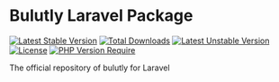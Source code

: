# Bulutly Laravel Package

[![Latest Stable Version](http://poser.pugx.org/bulutly/laravel/v)](https://packagist.org/packages/bulutly/laravel) [![Total Downloads](http://poser.pugx.org/bulutly/laravel/downloads)](https://packagist.org/packages/bulutly/laravel) [![Latest Unstable Version](http://poser.pugx.org/bulutly/laravel/v/unstable)](https://packagist.org/packages/bulutly/laravel) [![License](http://poser.pugx.org/bulutly/laravel/license)](https://packagist.org/packages/bulutly/laravel) [![PHP Version Require](http://poser.pugx.org/bulutly/laravel/require/php)](https://packagist.org/packages/bulutly/laravel)

The official repository of bulutly for Laravel
